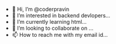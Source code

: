 - 👋 Hi, I’m @coderpravin
- 👀 I’m interested in backend devlopers...
- 🌱 I’m currently learning html...
- 💞️ I’m looking to collaborate on ...
- 📫 How to reach me with my email id...

<!---
coderpravin/coderpravin is a ✨ special ✨ repository because its `README.md` (this file) appears on your GitHub profile.
You can click the Preview link to take a look at your changes.
--->
